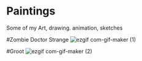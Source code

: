 # Paintings
Some of my Art, drawing. animation, sketches

#Zombie Doctor Strange
![ezgif com-gif-maker (1)](https://user-images.githubusercontent.com/74372044/220810681-2b69d6dc-f8c7-40d6-85e6-541bb432f5f6.gif)

#Groot
![ezgif com-gif-maker (2)](https://user-images.githubusercontent.com/74372044/220810697-9c43886a-11be-4ed5-9937-fdd8c15963a4.gif)

